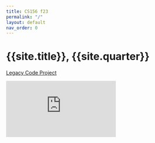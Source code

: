 ```yaml
---
title: CS156 f23
permalink: "/"
layout: default
nav_order: 0
---
```


# {{site.title}}, {{site.quarter}}

[Legacy Code Project](https://ucsb-cs156.github.io/f23/lab/project.html)

<iframe width="300" height="154" src="https://w2.countingdownto.com/5160390" frameborder="0"></iframe>
